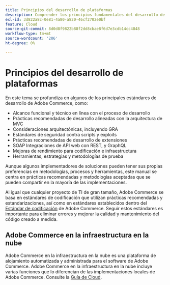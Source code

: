 ```yaml
---
title: Principios del desarrollo de plataformas
description: Comprender los principios fundamentales del desarrollo de plataformas al trabajar con Adobe Commerce.
exl-id: 3d822a8c-0e81-4a80-a820-46cf2702e0bf
feature: Cloud
source-git-commit: 8d0d8f9822b88f2dd8cbae8f6d7e3cdb14cc4848
workflow-type: tm+mt
source-wordcount: '206'
ht-degree: 0%

---
```



# Principios del desarrollo de plataformas

En este tema se profundiza en algunos de los principales estándares de desarrollo de Adobe Commerce, como:

- Alcance funcional y técnico en línea con el proceso de desarrollo
- Prácticas recomendadas de desarrollo alineadas con la arquitectura de MVC
- Consideraciones arquitectónicas, incluyendo GRA
- Estándares de seguridad contra scripts y exploits
- Prácticas recomendadas de desarrollo de extensiones
- SOAP Integraciones de API web con REST, y GraphQL
- Mejoras de rendimiento para codificación e infraestructura
- Herramientas, estrategias y metodologías de prueba

Aunque algunos implementadores de soluciones pueden tener sus propias preferencias en metodologías, procesos y herramientas, este manual se centra en prácticas recomendadas y metodologías aceptadas que se pueden compartir en la mayoría de las implementaciones.

Al igual que cualquier proyecto de TI de gran tamaño, Adobe Commerce se basa en estándares de codificación que utilizan prácticas recomendadas y estandarizaciones, así como en estándares establecidos dentro del [Estándar de codificación](https://developer.adobe.com/commerce/php/coding-standards/) de Adobe Commerce. Seguir estos estándares es importante para eliminar errores y mejorar la calidad y mantenimiento del código creado a medida.

## Adobe Commerce en la infraestructura en la nube

Adobe Commerce en la infraestructura en la nube es una plataforma de alojamiento automatizada y administrada para el software de Adobe Commerce. Adobe Commerce en la infraestructura en la nube incluye varias funciones que lo diferencian de las implementaciones locales de Adobe Commerce. Consulte la [Guía de Cloud](https://experienceleague.adobe.com/docs/commerce-cloud-service/user-guide/overview.html).
